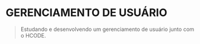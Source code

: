 # GERENCIAMENTO DE USUÁRIO

> Estudando e desenvolvendo um gerenciamento de usuário junto com o HCODE.
